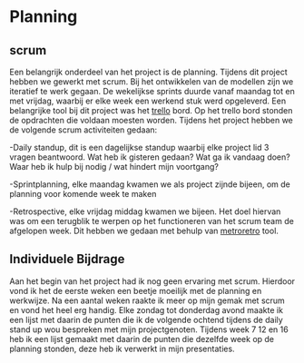 # Planning

## scrum
Een belangrijk onderdeel van het project is de planning. Tijdens dit project hebben we gewerkt met scrum. Bij het ontwikkelen van de modellen zijn we iteratief te werk gegaan. De  wekelijkse sprints duurde vanaf maandag tot en met vrijdag, waarbij er elke week een werkend stuk werd opgeleverd. Een belangrijke tool bij dit project was het [trello]( https://trello.com/b/FeZrC28Y/trello-bord-parcel) bord. Op het trello bord stonden de opdrachten die voldaan moesten worden. Tijdens het project hebben we de volgende scrum activiteiten gedaan:

-Daily standup, dit is een dagelijkse standup waarbij elke project lid 3 vragen beantwoord. Wat heb ik gisteren gedaan? Wat ga ik vandaag doen? Waar heb ik hulp bij nodig / wat hindert mijn voortgang?

-Sprintplanning, elke maandag kwamen we als project zijnde bijeen, om de planning voor komende week te maken

-Retrospective, elke vrijdag middag kwamen we bijeen. Het doel hiervan was om een terugblik te werpen op het functioneren van het scrum team de afgelopen week. Dit hebben we gedaan met behulp van [metroretro](https://metroretro.io/) tool.

## Individuele Bijdrage

Aan het begin van het project had ik nog geen ervaring met scrum. Hierdoor vond ik het de eerste weken een beetje moeilijk met de planning en werkwijze. Na een aantal weken raakte ik meer op mijn gemak met scrum en vond het heel erg handig. Elke zondag tot donderdag avond maakte ik een lijst met daarin de punten die ik de volgende ochtend tijdens de daily stand up wou bespreken met mijn projectgenoten.
Tijdens week 7 12 en 16 heb ik een lijst gemaakt met daarin de punten die dezelfde week op de planning stonden, deze heb ik verwerkt in mijn presentaties.
